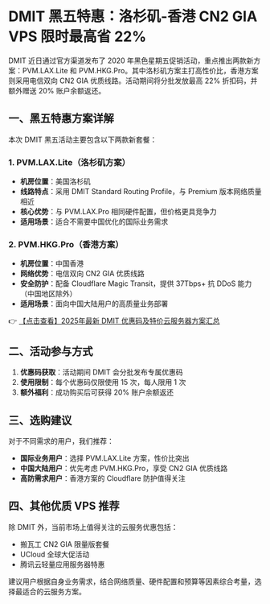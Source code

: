 # DMIT 黑五特惠：洛杉矶-香港 CN2 GIA VPS 限时最高省 22%

DMIT 近日通过官方渠道发布了 2020 年黑色星期五促销活动，重点推出两款新方案：PVM.LAX.Lite 和 PVM.HKG.Pro。其中洛杉矶方案主打高性价比，香港方案则采用电信双向 CN2 GIA 优质线路。活动期间将分批发放最高 22% 折扣码，并额外赠送 20% 账户余额返还。

## 一、黑五特惠方案详解

本次 DMIT 黑五活动主要包含以下两款新套餐：

### 1. PVM.LAX.Lite（洛杉矶方案）
- **机房位置**：美国洛杉矶
- **线路特点**：采用 DMIT Standard Routing Profile，与 Premium 版本网络质量相近
- **核心优势**：与 PVM.LAX.Pro 相同硬件配置，但价格更具竞争力
- **适用场景**：适合不需要中国优化的国际业务需求

### 2. PVM.HKG.Pro（香港方案）
- **机房位置**：中国香港
- **网络优势**：电信双向 CN2 GIA 优质线路
- **安全防护**：配备 Cloudflare Magic Transit，提供 37Tbps+ 抗 DDoS 能力（中国地区除外）
- **适用场景**：面向中国大陆用户的高质量业务部署

👉 [【点击查看】2025年最新 DMIT 优惠码及特价云服务器方案汇总](https://bit.ly/dmit_coupon)

## 二、活动参与方式

1. **优惠码获取**：活动期间 DMIT 会分批发布专属优惠码
2. **使用限制**：每个优惠码仅限使用 15 次，每人限用 1 次
3. **额外福利**：成功购买后可获得 20% 账户余额返还

## 三、选购建议

对于不同需求的用户，我们推荐：
- **国际业务用户**：选择 PVM.LAX.Lite 方案，性价比突出
- **中国大陆用户**：优先考虑 PVM.HKG.Pro，享受 CN2 GIA 优质线路
- **高防需求用户**：香港方案的 Cloudflare 防护值得关注

## 四、其他优质 VPS 推荐

除 DMIT 外，当前市场上值得关注的云服务优惠包括：
- 搬瓦工 CN2 GIA 限量版套餐
- UCloud 全球大促活动
- 腾讯云轻量应用服务器特惠

建议用户根据自身业务需求，结合网络质量、硬件配置和预算等因素综合考量，选择最适合的云服务方案。